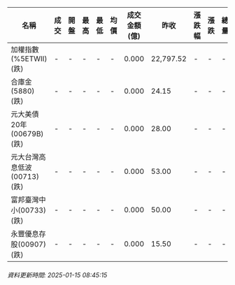 | 名稱 | 成交 | 開盤 | 最高 | 最低 | 均價 | 成交金額(億) | 昨收 | 漲跌幅 | 漲跌 | 總量 | 昨量 | 振幅 |
| -------- | -------- | -------- | -------- |-------- | -------- | -------- |-------- |-------- |-------- | -------- | -------- |-------- |
|加權指數(%5ETWII) (跌)|-|-|-|-|-|0.000|22,797.52|-|-|-|-|0.00%|
|合庫金(5880) (跌)|-|-|-|-|-|0.000|24.15|-|-|-|-|0.00%|
|元大美債20年(00679B) (跌)|-|-|-|-|-|0.000|28.00|-|-|-|-|0.00%|
|元大台灣高息低波(00713) (跌)|-|-|-|-|-|0.000|53.00|-|-|-|-|0.00%|
|富邦臺灣中小(00733) (跌)|-|-|-|-|-|0.000|50.00|-|-|-|-|0.00%|
|永豐優息存股(00907) (跌)|-|-|-|-|-|0.000|15.50|-|-|-|-|0.00%|
###### 資料更新時間: 2025-01-15 08:45:15